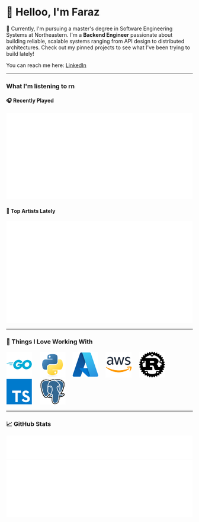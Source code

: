 # 👋 Helloo, I'm Faraz  

🚀 Currently, I'm pursuing a master's degree in Software Engineering Systems at Northeastern.
I'm a **Backend Engineer** passionate about building reliable, scalable systems ranging from API design to distributed architectures. Check out my pinned projects to see what I've been trying to build lately!

You can reach me here: [LinkedIn](https://www.linkedin.com/in/faraz551)

---
### What I'm listening to rn
#### 🎧 Recently Played
![Recent Tracks](https://github.com/M-Faraz3110/M-Faraz3110/blob/main/metrics-recent.svg)
#### 🎤 Top Artists Lately
![Top Artists](https://github.com/M-Faraz3110/M-Faraz3110/blob/main/metrics-artists.svg)

---
### 💛 Things I Love Working With
<p align="left">
  <img src="https://github.com/devicons/devicon/blob/v2.17.0/icons/go/go-original-wordmark.svg" alt="Go" width="70" height="70"/>&nbsp;&nbsp;&nbsp;&nbsp;
  <img src="https://github.com/devicons/devicon/blob/v2.17.0/icons/python/python-original.svg" alt="Python" width="70" height="70"/>&nbsp;&nbsp;&nbsp;&nbsp;
  <img src="https://github.com/devicons/devicon/blob/v2.17.0/icons/azure/azure-original.svg" alt="Azure" width="70" height="70"/>&nbsp;&nbsp;&nbsp;&nbsp;
  <img src="https://github.com/devicons/devicon/blob/v2.17.0/icons/amazonwebservices/amazonwebservices-original-wordmark.svg" alt="AWS" width="70" height="70"/>&nbsp;&nbsp;&nbsp;&nbsp;
  <img src="https://github.com/devicons/devicon/blob/v2.17.0/icons/rust/rust-original.svg" alt="Rust" width="70" height="70"/>&nbsp;&nbsp;&nbsp;&nbsp;
  <img src="https://github.com/devicons/devicon/blob/v2.17.0/icons/typescript/typescript-original.svg" alt="TypeScript" width="70" height="70"/>&nbsp;&nbsp;&nbsp;&nbsp;
  <img src="https://github.com/devicons/devicon/blob/v2.17.0/icons/postgresql/postgresql-original.svg" alt="PostgreSQL" width="70" height="70"/>
</p>

---

### 📈 GitHub Stats  
![Faraz's recent activity charts](https://github.com/M-Faraz3110/M-Faraz3110/blob/main/metrics-charts.svg)
![Top Langs](https://github.com/M-Faraz3110/M-Faraz3110/blob/main/metrics-languages.svg)
